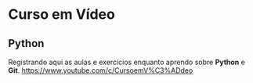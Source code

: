 # Curso em Vídeo
## Python
Registrando aqui as aulas e exercícios enquanto aprendo sobre **Python** e **Git**.
https://www.youtube.com/c/CursoemV%C3%ADdeo
